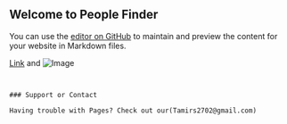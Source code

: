 ## Welcome to People Finder 

You can use the [editor on GitHub](https://github.com/Tamirs2702/PplFinder/edit/gh-pages/index.md) to maintain and preview the content for your website in Markdown files.



[Link](url) and ![Image](src)
```


### Support or Contact

Having trouble with Pages? Check out our(Tamirs2702@gmail.com) 
